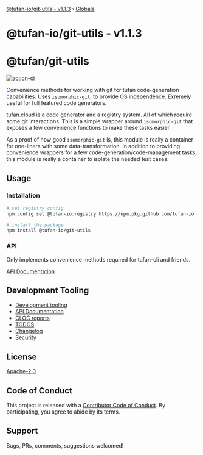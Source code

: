 [@tufan-io/git-utils - v1.1.3](README.md) › [Globals](globals.md)

# @tufan-io/git-utils - v1.1.3

# @tufan/git-utils

[![action-ci](https://github.com/tufan-io/git-utils/workflows/action-ci/badge.svg)](https://github.com/tufan-io/git-utils/actions)

Convenience methods for working with git for tufan code-generation capabilities.
Uses `isomorphic-git`, to provide OS independence. Exremely useful for full featured
code generators.

tufan.cloud is a code generator and a registry system. All of which require
some git interactions. This is a simple wrapper around `isomorphic-git` that
exposes a few convenience functions to make these tasks easier.

As a proof of how good `isomorphic-git` is, this module is really a container
for one-liners with some data-transformation. In addition to providing convenience
wrappers for a few code-generation/code-management tasks, this module is really
a container to isolate the needed test cases.

## Usage

### Installation
```bash
# set registry config
npm config set @tufan-io:registry https://npm.pkg.github.com/tufan-io

# install the package
npm install @tufan-io/git-utils
```

### API
Only implements convenience methods required for tufan-cli and friends.

[API Documentation](docs/api-md/globals.md)

## Development Tooling
- [Development tooling](docs/DevTools.md)
- [API Documentation](docs/api-md/globals.md)
- [CLOC reports](docs/cloc.md)
- [TODOS](docs/TODOs.md)
- [Changelog](CHANGELOG.md)
- [Security](SECURITY.md)

## License
[Apache-2.0](LICENSE.md)

## Code of Conduct
This project is released with a [Contributor Code of Conduct](code-of-conduct.md).
By participating, you agree to abide by its terms.

## Support
Bugs, PRs, comments, suggestions welcomed!
